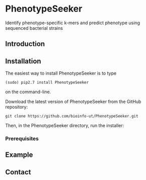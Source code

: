 # PhenotypeSeeker
Identify phenotype-specific k-mers and predict phenotype using sequenced bacterial strains
## Introduction
## Installation
The easiest way to install PhenotypeSeeker is to type
```
(sudo) pip2.7 install PhenotypeSeeker
```
on the command-line.

Download the latest version of PhenotypeSeeker from the GitHub repository:
```
git clone https://github.com/bioinfo-ut/PhenotypeSeeker.git
```
Then, in the PhenotypeSeeker directory, run the installer:
### Prerequisites
## Example
## Contact
